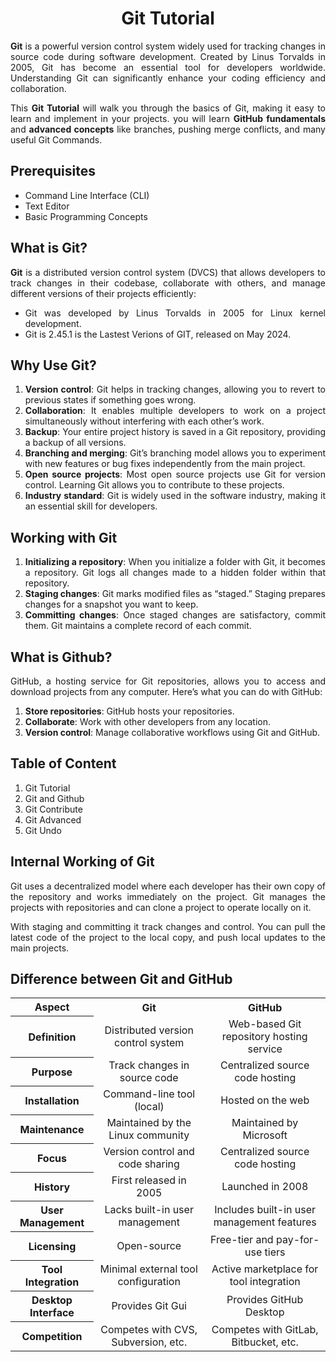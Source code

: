 <div align="justify">

<div align="center">

# Git Tutorial
</div>

  __Git__ is a powerful version control system widely used for tracking changes in source code during software development. Created by Linus Torvalds in 2005, Git has become an essential tool for developers worldwide. Understanding Git can significantly enhance your coding efficiency and collaboration.

This __Git Tutorial__ will walk you through the basics of Git, making it easy to learn and implement in your projects. you will learn __GitHub fundamentals__ and __advanced concepts__ like branches, pushing merge conflicts, and many useful Git Commands.

## Prerequisites
- Command Line Interface (CLI)
- Text Editor
- Basic Programming Concepts

## What is Git?
__Git__ is a distributed version control system (DVCS) that allows developers to track changes in their codebase, collaborate with others, and manage different versions of their projects efficiently:

- Git was developed by Linus Torvalds in 2005 for Linux kernel development.
- Git is 2.45.1 is the Lastest Verions of GIT, released on May 2024.

## Why Use Git?
1. __Version control__: Git helps in tracking changes, allowing you to revert to previous states if something goes wrong.
2. __Collaboration__: It enables multiple developers to work on a project simultaneously without interfering with each other’s work.
3. __Backup__: Your entire project history is saved in a Git repository, providing a backup of all versions.
4. __Branching and merging__: Git’s branching model allows you to experiment with new features or bug fixes independently from the main project.
5. __Open source projects__: Most open source projects use Git for version control. Learning Git allows you to contribute to these projects.
6. __Industry standard__: Git is widely used in the software industry, making it an essential skill for developers.

## Working with Git
1. __Initializing a repository__: When you initialize a folder with Git, it becomes a repository. Git logs all changes made to a hidden folder within that repository.
2. __Staging changes__: Git marks modified files as “staged.” Staging prepares changes for a snapshot you want to keep.
3. __Committing changes__: Once staged changes are satisfactory, commit them. Git maintains a complete record of each commit.

## What is Github?
GitHub, a hosting service for Git repositories, allows you to access and download projects from any computer. Here’s what you can do with GitHub:

1. __Store repositories__: GitHub hosts your repositories.
2. __Collaborate__: Work with other developers from any location.
3. __Version control__: Manage collaborative workflows using Git and GitHub.

## Table of Content

1. Git Tutorial
2. Git and Github
3. Git Contribute
4. Git Advanced
5. Git Undo

## Internal Working of Git
Git uses a decentralized model where each developer has their own copy of the repository and works immediately on the project. Git manages the projects with repositories and can clone a project to operate locally on it.

With staging and committing it track changes and control. You can pull the latest code of the project to the local copy, and push local updates to the main projects.

## Difference between Git and GitHub

<table align="center">
  <tr align="center">
    <th>Aspect</th>
    <th>Git</th>
    <th>GitHub</th>
  </tr>
  <tr align="center">
    <th>Definition</th>
    <td>Distributed version control system</td>
    <td>Web-based Git repository hosting service</td>
  </tr>
  <tr align="center">
    <th>Purpose</th>
    <td>Track changes in source code</td>
    <td>Centralized source code hosting</td>
  </tr>
  <tr align="center">
    <th>Installation</th>
    <td>Command-line tool (local)</td>
    <td>Hosted on the web</td>
  </tr>
  <tr align="center">
    <th>Maintenance</th>
    <td>Maintained by the Linux community</td>
    <td>Maintained by Microsoft</td>
  </tr>
  <tr align="center">
    <th>Focus</th>
    <td>Version control and code sharing</td>
    <td>Centralized source code hosting</td>
  </tr>
  <tr align="center">
    <th>History</th>
    <td>First released in 2005</td>
    <td>Launched in 2008</td>
  </tr>
  <tr align="center">
    <th>User Management</th>
    <td>Lacks built-in user management</td>
    <td>Includes built-in user management features</td>
  </tr>
  <tr align="center">
    <th>Licensing</th>
    <td>Open-source</td>
    <td>Free-tier and pay-for-use tiers</td>
  </tr>
  <tr align="center">
    <th>Tool Integration</th>
    <td>Minimal external tool configuration</td>
    <td>Active marketplace for tool integration</td>
  </tr>
  <tr align="center">
    <th>Desktop Interface</th>
    <td>Provides Git Gui</td>
    <td>Provides GitHub Desktop</td>
  </tr>
  <tr align="center">
    <th>Competition</th>
    <td>Competes with CVS, Subversion, etc.</td>
    <td>Competes with GitLab, Bitbucket, etc.</td>
  </tr>
</table>

</div>
